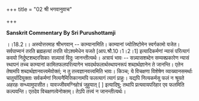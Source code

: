 +++
title = "02 श्री भगवानुवाच"

+++




**Sanskrit Commentary By Sri Purushottamji**

  
  
।।18.2।। अस्योत्तरमाह श्रीभगवान् -- काम्यानामिति। काम्यानां ज्योतिष्टोमेन
स्वर्गकामो यजेत। सर्वपाप्मानं तरति ब्रह्महत्यां तरति योऽश्वमेधेन यजते
\[आप.श्रौ.10।1।2।1\] इत्यादिकर्मणां न्यासं परित्यागं कवयो
निर्दुष्टशब्दरसिकाः सन्न्यासं विदुः जानन्तीत्यर्थः। अत्रायं भावः --
सन्न्यासशब्देन सम्यक्प्रकारेण न्यासं स्थापनं तच्च काम्यानां
कामितफलपरित्यागेन भवदर्थफलार्थस्थापनरूपं शब्दार्थज्ञानेन ते जानन्ति।
एतेन तेषामपि शब्दार्थज्ञानवत्त्वमेवोक्तं; न तु तत्त्वज्ञानवत्त्वमिति
भावः। किञ्च; ये विचक्षणा विशेषेण व्याख्यानसमर्थाः चातुर्यादियुक्ताः
सर्वकर्मणां नित्यनैमित्तिकानामपि फलत्यागं त्यागं प्राहुः। यद्यपि
नित्यकर्मसु फलं न श्रूयते अहरहः सन्ध्यामुपासीत। यावज्जीवमग्निहोत्रं
जुहुयात् \[ \] इत्यादिषु; तथापि प्रत्यवायपरिहार एव फलमिति कल्पयन्ति।
एतदेव विचक्षणत्वेनोक्तम्। तेऽपि तत्त्वं न जानन्तीत्यर्थः।  


